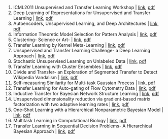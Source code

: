 1. ICML2011 Unsupervised and Transfer Learning Workshop | [link](https://proceedings.mlr.press/v27/silver12a.html), [pdf](http://proceedings.mlr.press/v27/silver12a/silver12a.pdf)
2. Deep Learning of Representations for Unsupervised and Transfer Learning | [link](https://proceedings.mlr.press/v27/bengio12a.html), [pdf](http://proceedings.mlr.press/v27/bengio12a/bengio12a.pdf)
3. Autoencoders, Unsupervised Learning, and Deep Architectures | [link](https://proceedings.mlr.press/v27/baldi12a.html), [pdf](http://proceedings.mlr.press/v27/baldi12a/baldi12a.pdf)
4. Information Theoretic Model Selection for Pattern Analysis | [link](https://proceedings.mlr.press/v27/buhmann12a.html), [pdf](http://proceedings.mlr.press/v27/buhmann12a/buhmann12a.pdf)
5. Clustering- Science or Art- | [link](https://proceedings.mlr.press/v27/luxburg12a.html), [pdf](http://proceedings.mlr.press/v27/luxburg12a/luxburg12a.pdf)
6. Transfer Learning by Kernel Meta-Learning | [link](https://proceedings.mlr.press/v27/aiolli12a.html), [pdf](http://proceedings.mlr.press/v27/aiolli12a/aiolli12a.pdf)
7. Unsupervised and Transfer Learning Challenge- a Deep Learning Approach | [link](https://proceedings.mlr.press/v27/mesnil12a.html), [pdf](http://proceedings.mlr.press/v27/mesnil12a/mesnil12a.pdf)
8. Stochastic Unsupervised Learning on Unlabeled Data | [link](https://proceedings.mlr.press/v27/liu12a.html), [pdf](http://proceedings.mlr.press/v27/liu12a/liu12a.pdf)
9. Transfer Learning with Cluster Ensembles | [link](https://proceedings.mlr.press/v27/acharya12a.html), [pdf](http://proceedings.mlr.press/v27/acharya12a/acharya12a.pdf)
10. Divide and Transfer- an Exploration of Segmented Transfer to Detect Wikipedia Vandalism | [link](https://proceedings.mlr.press/v27/chin12a.html), [pdf](http://proceedings.mlr.press/v27/chin12a/chin12a.pdf)
11. Self-measuring Similarity for Multi-task Gaussian Process | [link](https://proceedings.mlr.press/v27/hayashi12a.html), [pdf](http://proceedings.mlr.press/v27/hayashi12a/hayashi12a.pdf)
12. Transfer Learning for Auto-gating of Flow Cytometry Data | [link](https://proceedings.mlr.press/v27/lee12a.html), [pdf](http://proceedings.mlr.press/v27/lee12a/lee12a.pdf)
13. Inductive Transfer for Bayesian Network Structure Learning | [link](https://proceedings.mlr.press/v27/niculescu12a.html), [pdf](http://proceedings.mlr.press/v27/niculescu12a/niculescu12a.pdf)
14. Unsupervised dimensionality reduction via gradient-based matrix factorization with two adaptive learning rates | [link](https://proceedings.mlr.press/v27/nikulin12a.html), [pdf](http://proceedings.mlr.press/v27/nikulin12a/nikulin12a.pdf)
15. One-Shot Learning with a Hierarchical Nonparametric Bayesian Model | [link](https://proceedings.mlr.press/v27/salakhutdinov12a.html), [pdf](http://proceedings.mlr.press/v27/salakhutdinov12a/salakhutdinov12a.pdf)
16. Multitask Learning in Computational Biology | [link](https://proceedings.mlr.press/v27/widmer12a.html), [pdf](http://proceedings.mlr.press/v27/widmer12a/widmer12a.pdf)
17. Transfer Learning in Sequential Decision Problems-  A Hierarchical Bayesian Approach | [link](https://proceedings.mlr.press/v27/wilson12a.html), [pdf](http://proceedings.mlr.press/v27/wilson12a/wilson12a.pdf)